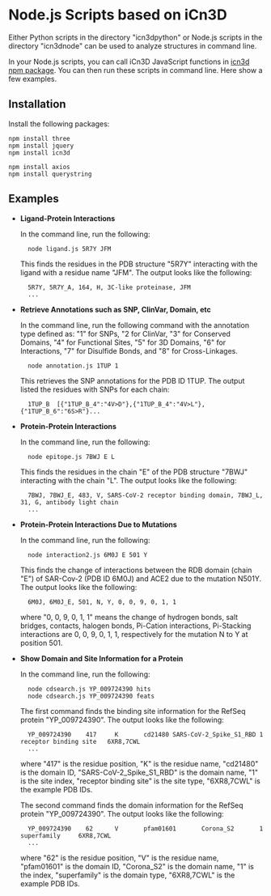 Node.js Scripts based on iCn3D
==============================

Either Python scripts in the directory "icn3dpython" or Node.js scripts in the directory "icn3dnode" can be used to analyze structures in command line.

In your Node.js scripts, you can call iCn3D JavaScript functions in [icn3d npm package](https://www.npmjs.com/package/icn3d). You can then run these scripts in command line. Here show a few examples. 

Installation
------------

Install the following packages:

    npm install three
    npm install jquery
    npm install icn3d
    
    npm install axios
    npm install querystring

Examples
--------

* <b>Ligand-Protein Interactions</b>

    In the command line, run the following:

        node ligand.js 5R7Y JFM

    This finds the residues in the PDB structure "5R7Y" interacting with the ligand with a residue name "JFM". The output looks like the following:

        5R7Y, 5R7Y_A, 164, H, 3C-like proteinase, JFM
        ...

* <b>Retrieve Annotations such as SNP, ClinVar, Domain, etc</b>

    In the command line, run the following command with the annotation type defined as: "1" for SNPs, "2 for ClinVar, "3" for Conserved Domains, "4" for Functional Sites, "5" for 3D Domains, "6" for Interactions, "7" for Disulfide Bonds, and "8" for Cross-Linkages. 

        node annotation.js 1TUP 1

    This retrieves the SNP annotations for the PDB ID 1TUP. The output listed the residues with SNPs for each chain:

        1TUP_B  [{"1TUP_B_4":"4V>D"},{"1TUP_B_4":"4V>L"},{"1TUP_B_6":"6S>R"}...

* <b>Protein-Protein Interactions</b>

    In the command line, run the following:

        node epitope.js 7BWJ E L

    This finds the residues in the chain "E" of the PDB structure "7BWJ" interacting with the chain "L". The output looks like the following:

        7BWJ, 7BWJ_E, 483, V, SARS-CoV-2 receptor binding domain, 7BWJ_L, 31, G, antibody light chain
        ...        
    
* <b>Protein-Protein Interactions Due to Mutations</b>

    In the command line, run the following:
    
        node interaction2.js 6M0J E 501 Y
    
    This finds the change of interactions between the RDB domain (chain "E") of SAR-Cov-2 (PDB ID 6M0J) and ACE2 due to the mutation N501Y. The output looks like the following:
    
        6M0J, 6M0J_E, 501, N, Y, 0, 0, 9, 0, 1, 1
        
    where "0, 0, 9, 0, 1, 1" means the change of hydrogen bonds, salt bridges, contacts, halogen bonds, Pi-Cation interactions, Pi-Stacking interactions are 0, 0, 9, 0, 1, 1, respectively for the mutation N to Y at position 501.

* <b>Show Domain and Site Information for a Protein</b>

    In the command line, run the following:
    
        node cdsearch.js YP_009724390 hits
        node cdsearch.js YP_009724390 feats
    
    The first command finds the binding site information for the RefSeq protein "YP_009724390". The output looks like the following:
    
        YP_009724390    417     K       cd21480 SARS-CoV-2_Spike_S1_RBD 1       receptor binding site   6XR8,7CWL
        ...
        
    where "417" is the residue position, "K" is the residue name, "cd21480" is the domain ID, "SARS-CoV-2_Spike_S1_RBD" is the domain name, "1" is the site index, "receptor binding site" is the site type, "6XR8,7CWL" is the example PDB IDs.
    
    
    The second command finds the domain information for the RefSeq protein "YP_009724390". The output looks like the following:
    
        YP_009724390    62      V       pfam01601       Corona_S2       1       superfamily     6XR8,7CWL    
        ...
        
    where "62" is the residue position, "V" is the residue name, "pfam01601" is the domain ID, "Corona_S2" is the domain name, "1" is the index, "superfamily" is the domain type, "6XR8,7CWL" is the example PDB IDs.
        